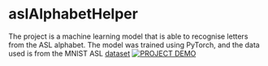 # aslAlphabetHelper
The project is a machine learning model that is able to recognise letters from the ASL alphabet. The model was trained using PyTorch, and the data used is from the MNIST ASL [dataset](https://www.kaggle.com/datasets/datamunge/sign-language-mnist)
[![PROJECT DEMO](https://img.youtube.com/vi/VsQUw0tzuZU?/0.jpg)](https://www.youtube.com/watch?v=VsQUw0tzuZU?)
